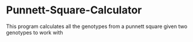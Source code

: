 # Punnett-Square-Calculator

This program calculates all the genotypes from a punnett square given two genotypes to work with
